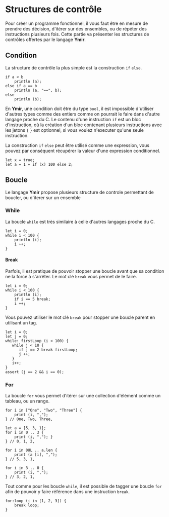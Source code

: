 # Structures de contrôle

Pour créer un programme fonctionnel, il vous faut être en mesure de prendre des décision, d'itérer sur des ensembles, ou de répéter des instructions plusieurs fois. Cette partie va présenter les structures de contrôles offertes par le langage **Ymir**.

## Condition

La structure de contrôle la plus simple est la construction `if` `else`.

```ymir
if a < b 
    println (a);
else if a == b
    println (a, "==", b);
else 
    println (b);
```

En **Ymir**, une condition doit être du type `bool`, il est impossible d'utiliser d'autres types comme des entiers comme on pourrait le faire dans d'autre langage proche du C. Le contenu d'une instruction `if` est un bloc d'instruction, où la création d'un bloc contenant plusieurs instructions avec les jetons `{` `}` est optionnel, si vous voulez n'executer qu'une seule instruction.

La construction `if` `else` peut être utilisé comme une expression, vous pouvez par conséquent récupérer la valeur d'une expression conditionnel.

```ymir
let x = true;
let a = 1 + if (x) 100 else 2;
```

## Boucle

Le langage **Ymir** propose plusieurs structure de controle permettant de boucler, ou d'iterer sur un ensemble

### While

La boucle `while` est très similaire à celle d'autres langages proche du C.

```ymir
let i = 0;
while i < 100 {
    println (i);
    i ++;
}
```

#### Break

Parfois, il est pratique de pouvoir stopper une boucle avant que sa condition ne la force à s'arrêter. Le mot clé `break` vous permet de le faire.

```ymir
let i = 0;
while i < 100 {
    println (i);
    if i == 5 break;
    i ++;
}
```

Vous pouvez utiliser le mot clé `break` pour stopper une boucle parent en utilisant un tag.

```ymir
let i = 0;
let j = 0;
while: firstLoop (i < 100) {
   while j < 10 {
      if j == 2 break firstLoop;
      j ++;
   }
   i++;
}
assert (j == 2 && i == 0);
```

### For

La boucle `for` vous permet d'itérer sur une collection d'élément comme un tableau, ou un range.

```ymir
for i in ["One", "Two", "Three"] {
    print (i, ","); 
} // One, Two, Three,

let a = [5, 3, 1];
for i in 0 .. 3 {
    print (i, ","); }
} // 0, 1, 2,

for i in 0UL .. a.len {
    print (a [i], ","); 
} // 5, 3, 1, 

for i in 3 .. 0 {
    print (i, ",");
} // 3, 2, 1,
```

Tout comme pour les boucle `while`, il est possible de tagger une boucle `for` afin de pouvoir y faire référence dans une instruction `break`.

```ymir
for:loop (i in [1, 2, 3]) {
    break loop;
}
```

